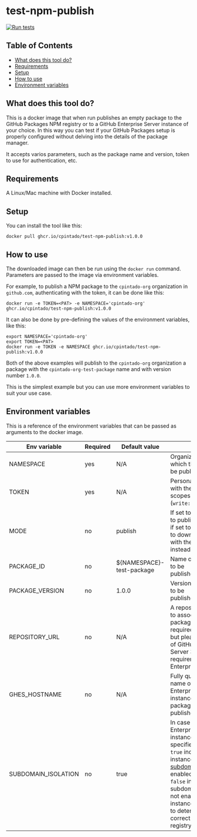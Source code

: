 # test-npm-publish

[![Run tests](https://github.com/cpintado/test-npm-publish/actions/workflows/run-tests.yml/badge.svg)](https://github.com/cpintado/test-npm-publish/actions/workflows/run-tests.yml)

## Table of Contents

- [What does this tool do?](#what-does-this-tool-do)
- [Requirements](#requirements)
- [Setup](#setup)
- [How to use](#how-to-use)
- [Environment variables](#environment-variables)

## What does this tool do?

This is a docker image that when run publishes an empty package to the GitHub Packages NPM registry or to a GitHub Enterprise Server instance of your choice. In this way you can test if your GitHub Packages setup is properly configured without delving into the details of the package manager.

It accepts varios parameters, such as the package name and version, token to use for authentication, etc.

## Requirements

A Linux/Mac machine with Docker installed.

## Setup

You can install the tool like this:

```
docker pull ghcr.io/cpintado/test-npm-publish:v1.0.0
```

## How to use

The downloaded image can then be run using the `docker run` command. Parameters are passed to the image via environment variables.

For example, to publish a NPM package to the `cpintado-org` organization in `github.com`, authenticating with the <PAT> token, it can be done like this:

```
docker run -e TOKEN=<PAT> -e NAMESPACE='cpintado-org' ghcr.io/cpintado/test-npm-publish:v1.0.0
```

It can also be done by pre-defining the values of the environment variables, like this:


```
export NAMESPACE='cpintado-org'
export TOKEN=<PAT>
docker run -e TOKEN -e NAMESPACE ghcr.io/cpintado/test-npm-publish:v1.0.0
```

Both of the above examples will publish to the `cpintado-org` organization a package with the `cpintado-org-test-package` name and with version number `1.0.0`.

This is the simplest example but you can use more environment variables to suit your use case.

## Environment variables

This is a reference of the environment variables that can be passed as arguments to the docker image.

| **Env variable** | **Required** | **Default value** | **Notes** |
|------------------|--------------|-------------------|-----------|
| NAMESPACE | yes | N/A | Organization or user to which the package will be published |
| TOKEN | yes | N/A | Personal access token with the necessary scopes (`write:packages`) |
| MODE | no | publish | If set to `publish` it tries to publish the package, if set to `download` it tries to download a package with the same name instead |
| PACKAGE_ID | no | ${NAMESPACE}-test-package | Name of the package to be published/downloaded
| PACKAGE_VERSION | no | 1.0.0 | Version of the package to be published/downloaded
| REPOSITORY_URL | no | N/A | A repository to which to associate the package to. This is not required in `github.com`, but please note that as of GitHub Enterprise Server 3.8 this is still a requirement for GitHub Enterprise Server. |
| GHES_HOSTNAME | no | N/A | Fully qualified domain name of a GitHub Enterprise Server instance to which the package has to be published/downloaded. |
| SUBDOMAIN_ISOLATION | no | true | In case a GitHub Enterprise Server instance has been specified, a value of `true` indicates the instance has [subdomain isolation](https://docs.github.com/en/enterprise-server@3.8/admin/configuration/configuring-network-settings/enabling-subdomain-isolation) enabled. A value of `false` indicates that subdomain isolation is not enabled for the instance. This is used to determine the correct URL of the registry. 



